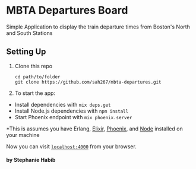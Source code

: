 # MBTA Departures Board

Simple Application to display the train departure times from Boston's North and South Stations

## Setting Up

1. Clone this repo
    ```
    cd path/to/folder
    git clone https://github.com/sah267/mbta-departures.git
    ```
2. To start the app:

  * Install dependencies with `mix deps.get`
  * Install Node.js dependencies with `npm install`
  * Start Phoenix endpoint with `mix phoenix.server`
  
*This is assumes you have Erlang, [Elixir](http://elixir-lang.org/install.html), [Phoenix](http://www.phoenixframework.org/docs/installation), and [Node](https://nodejs.org/en/download/) installed on your machine

Now you can visit [`localhost:4000`](http://localhost:4000) from your browser.

#### by Stephanie Habib